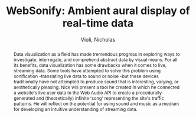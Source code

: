 --- 
title: "WebSonify: Ambient aural display of real-time data" 
abstract: "Data visualization as a field has made tremendous progress in exploring ways to investigate, interrogate, and comprehend abstract data by visual means. For all its benefits, data visualization has some drawbacks when it comes to live, streaming data. Some tools have attempted to solve this problem using sonification -translating live data to sound or noise -but these devices traditionally have not attempted to produce sound that is interesting, varying, or aesthetically pleasing. Nick will present a tool he created in which he connected a website's live user data to the Web Audio API to create a procedurally-generated and (theoretically) infinite 'song' representing the site's traffic patterns. He will reflect on the potential for using sound and music as a medium for developing an intuitive understanding of streaming data." 
address: "Berlin, Germany" 
author: "Violi, Nicholas"
webAuthor: "Nicholas Violi" 
booktitle: "Proceedings of the International Web Audio Conference" 
editor: "Monschke, Jan and Guttandin, Christoph and Schnell, Norbert and Jenkinson, Thomas and Schaedler, Jack" 
month: "September"
pages: "" 
publisher: "TU Berlin" 
series: "WAC '18"
track: "Demo"  
year: "2018" 
id: "2018_vid14" 
tags: year2018
media: https://www.youtube.com/watch?v=Suwx85JFZBQ 
pdflink: none
ISSN: 2663-5844
---